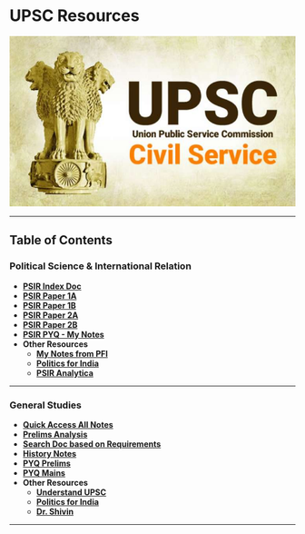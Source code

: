 # UPSC Resources

<img height="300" src="img.png" width="1000"/>

---

## Table of Contents

### Political Science & International Relation

- [**PSIR Index Doc**](https://docs.google.com/document/d/1LqIcUt0nw9mdsQ4G5cRGtHLlKIYhq6lGu5WT1-MN8Ek/edit?tab=t.0)
- [**PSIR Paper 1A**](https://docs.google.com/document/d/1_JBRBNn_DLLGzvfjY7y9vnvZMAvGkQhDMvcZ7qvaLiw/edit?tab=t.0)
- [**PSIR Paper 1B**](https://docs.google.com/document/d/1pqjsqfu4IUT56KV_brkhZ2mFN0CRXP1ehktqw2dRcLM/edit?tab=t.0)
- [**PSIR Paper 2A**](https://docs.google.com/document/d/1CsCtYqmXkHhLDRl7Ed14ju2eCMucZl0TxL6-rri2DrY/edit?tab=t.0)
- [**PSIR Paper 2B**](https://docs.google.com/document/d/1qNaQe3RFEJ9J2qvaorr3XJVB0iaiW8FfW4N5LjIN_Vg/edit?tab=t.0)
- [**PSIR PYQ - My Notes**](https://lookerstudio.google.com/u/0/reporting/d9255db9-c378-4a62-aed2-d871acd362b9/page/IZ8xC)
- **Other Resources**
  - [**My Notes from PFI**]()
  - [**Politics for India**](https://politicsforindia.com/)
  - [**PSIR Analytica**](https://www.insightsonindia.com/psir-analytica/)

---

### General Studies

- [**Quick Access All Notes**](https://docs.google.com/document/d/1R2EGeZXJleMdYfMCcpE_Hs-xeuWt9gQJnP_JCkGwT08/edit?tab=t.0)
- [**Prelims Analysis**](https://docs.google.com/document/d/1_-Mk6DrbUBTuWuJMzIVmZaoRuGMpvL7MsfPWSo4s9tY/edit?tab=t.0#heading=h.2otldzxgq5ox)
- [**Search Doc based on Requirements**](https://docs.google.com/document/u/0/)
- [**History Notes**]()
- [**PYQ Prelims**](https://educationprovince.com/upsc-prelims-previous-year-questions-topic-wise/)
- [**PYQ Mains**](https://educationprovince.com/upsc-mains-topic-wise-questions/)
- **Other Resources**
  - [**Understand UPSC**](https://www.understandupsc.com/)
  - [**Politics for India**](https://politicsforindia.com/)
  - [**Dr. Shivin**](https://onedrive.live.com/?id=32B3065D74705B74%2115209&cid=32B3065D74705B74)

---
